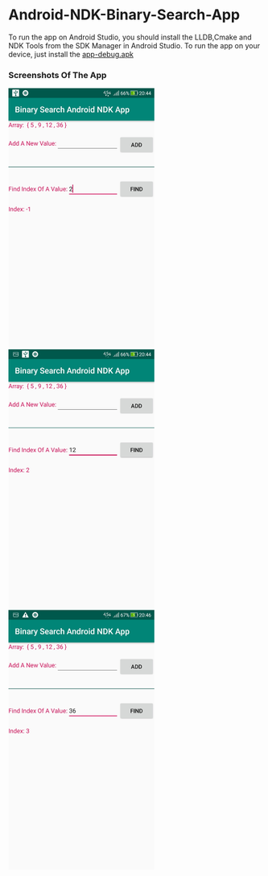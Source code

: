 # Android-NDK-Binary-Search-App
To run the app on Android Studio, you should install the LLDB,Cmake and NDK Tools from the SDK Manager in Android Studio.
To run the app on your device, just install the [app-debug.apk](https://github.com/burhanelgun/Android-NDK-Binary-Search-App/raw/master/app-debug.apk)
### Screenshots Of The App


<p float="left">
    <img src="https://github.com/burhanelgun/Android-NDK-Binary-Search-App/blob/master/Screenshot_20190211-204447.jpg" width="290" title="hover text">
<img src="https://github.com/burhanelgun/Android-NDK-Binary-Search-App/blob/master/Screenshot_20190211-204457.jpg" width="290" title="hover text">
  <img src="https://github.com/burhanelgun/Android-NDK-Binary-Search-App/blob/master/Screenshot_20190211-204617.jpg" width="290" title="hover text">
</p>

